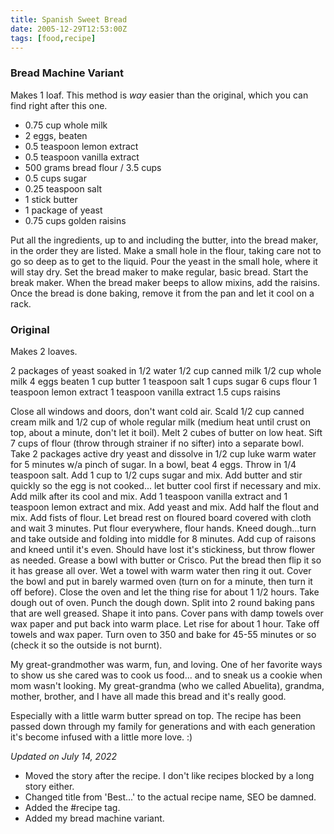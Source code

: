 ```yaml
---
title: Spanish Sweet Bread
date: 2005-12-29T12:53:00Z
tags: [food,recipe]
---
```

### Bread Machine Variant

Makes 1 loaf. This method is *way* easier than the original,
which you can find right after this one.

* 0.75 cup whole milk
* 2 eggs, beaten
* 0.5 teaspoon lemon extract
* 0.5 teaspoon vanilla extract
* 500 grams bread flour / 3.5 cups
* 0.5 cups sugar
* 0.25 teaspoon salt
* 1 stick butter
* 1 package of yeast
* 0.75 cups golden raisins

Put all the ingredients, up to and including the butter,
into the bread maker, in the order they are listed.
Make a small hole in the flour,
taking care not to go so deep as to get to the liquid.
Pour the yeast in the small hole, where it will stay dry.
Set the bread maker to make regular, basic bread.
Start the break maker.
When the bread maker beeps to allow mixins, add the raisins.
Once the bread is done baking, remove it from the pan
and let it cool on a rack.

### Original

Makes 2 loaves.

2 packages of yeast soaked in 1/2 water
1/2 cup canned milk
1/2 cup whole milk
4 eggs beaten
1 cup butter
1 teaspoon salt
1 cups sugar
6 cups flour
1 teaspoon lemon extract
1 teaspoon vanilla extract
1.5 cups raisins

Close all windows and doors, don't want cold air.
Scald 1/2 cup canned cream milk and 1/2 cup of whole regular milk
(medium heat until crust on top, about a minute, don't let it boil).
Melt 2 cubes of butter on low heat.
Sift 7 cups of flour (throw through strainer if no sifter) into a separate bowl.
Take 2 packages active dry yeast and dissolve in 1/2 cup luke warm water for
5 minutes w/a pinch of sugar.
In a bowl, beat 4 eggs.
Throw in 1/4 teaspoon salt.
Add 1 cup to 1/2 cups sugar and mix.
Add butter and stir quickly so the egg is not cooked...
let butter cool first if necessary and mix.
Add milk after its cool and mix.
Add 1 teaspoon vanilla extract and 1 teaspoon lemon extract and mix.
Add yeast and mix.
Add half the flout and mix.
Add fists of flour.
Let bread rest on floured board covered with cloth and wait 3 minutes.
Put flour everywhere, flour hands.
Kneed dough...turn and take outside and folding into middle for 8 minutes.
Add cup of raisons and kneed until it's even.
Should have lost it's stickiness, but throw flower as needed.
Grease a bowl with butter or Crisco.
Put the bread then flip it so it has grease all over.
Wet a towel with warm water then ring it out.
Cover the bowl and put in barely warmed oven
(turn on for a minute, then turn it off before).
Close the oven and let the thing rise for about 1 1/2 hours.
Take dough out of oven.
Punch the dough down.
Split into 2 round baking pans that are well greased.
Shape it into pans.
Cover pans with damp towels over wax paper and put back into warm place.
Let rise for about 1 hour.
Take off towels and wax paper.
Turn oven to 350 and bake for 45-55 minutes or so
(check it so the outside is not burnt).

My great-grandmother was warm, fun, and loving.
One of her favorite ways to show us she cared was to cook us food...
and to sneak us a cookie when mom wasn't looking.
My great-grandma (who we called Abuelita), grandma, mother, brother,
and I have all made this bread and it's really good.

Especially with a little warm butter spread on top.
The recipe has been passed down through my family for generations
and with each generation it's become infused with a little more love. :)

*Updated on July 14, 2022*

* Moved the story after the recipe. I don't like recipes blocked by a long story either.
* Changed title from 'Best...' to the actual recipe name, SEO be damned.
* Added the #recipe tag.
* Added my bread machine variant.
 
